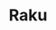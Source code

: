 ---
layout: place
title: "Raku"
permalink: /district-of-columbia/washington/raku.html
stateAbbr: DC
stateName: District of Columbia
cityName: Washington
place_id: ChIJt0ycIdnJt4kRp3BdmDeSK0E
photos:
  - name: >-
      places/ChIJt0ycIdnJt4kRp3BdmDeSK0E/photos/AeeoHcImAwrh5wSQJgCV6FgrvHjBMxB2VZfUyus5bUO3YAAk4ddQ5GiMspNaTswOe7Ok2ScffWLE_gO2uCrZ7Mk4wJWpv28pZl5D0B_48K_sUZTgH6YRa6WSPKNsS9ufyKvu7MgSoa36TRocWX-wZsGi9ktrAK8WIIOI77q6yNgzwpjVXWcwx4B8e8m1q7MiLzkqTXLbszGjfYm3djNLvkTkTqXv_nECQLSeko-jq2Ke7avhFEdYCaTSovO5L9G5gtU1A9tKLZcgALD7OMsFZTYG-GDOjcOV4lwrk_bsUJYKYIUywA
    widthPx: 1280
    heightPx: 854
    authorAttributions:
      - displayName: Raku
        uri: https://maps.google.com/maps/contrib/101535622893775188470
        photoUri: >-
          https://lh3.googleusercontent.com/a-/ALV-UjVLHp-3nq46UymsvUiKxnTk8BQ6Q8dY_ZoGwNFXfIWUHi_eEOE=s100-p-k-no-mo
    flagContentUri: >-
      https://www.google.com/local/imagery/report/?cb_client=maps_api_places.places_api&image_key=!1e10!2sAF1QipOD-Na38P7lbnZzHEcrOq5Ovh2Rnk6H0TkQ7hlC&hl=en-US
    googleMapsUri: >-
      https://www.google.com/maps/place//data=!3m4!1e2!3m2!1sAF1QipOD-Na38P7lbnZzHEcrOq5Ovh2Rnk6H0TkQ7hlC!2e10!4m2!3m1!1s0x89b7c9d9219c4cb7:0x412b9237985d70a7
  - name: >-
      places/ChIJt0ycIdnJt4kRp3BdmDeSK0E/photos/AeeoHcKfoMtHqRq-y6HJxvYoK0dg-4ogVgmAi7rP4s8nopnbnksddNquZTRydeygxFXs3HKQRYl1CWU6YHuSl37agzRQ0te53qv2ym-KZ7crXeSCxqdia6VThjyPI8nVrbGUN-h5MusFdSDMLIlMw976bqAaAj-3MG45x2kuCBixJ5Ejekhs-AzT8mMcDKBpN2s8cRyoC1LcUVaRhF8IwMonfPs7yu12_RHvaIPQjGgNNKFctrQhCJzlC1g8r5P-WKrel-aMbzCwlz2mOmTncIJp_N91bkONVZ83DmBZHNqPxMKMhg
    widthPx: 600
    heightPx: 903
    authorAttributions:
      - displayName: Raku
        uri: https://maps.google.com/maps/contrib/101535622893775188470
        photoUri: >-
          https://lh3.googleusercontent.com/a-/ALV-UjVLHp-3nq46UymsvUiKxnTk8BQ6Q8dY_ZoGwNFXfIWUHi_eEOE=s100-p-k-no-mo
    flagContentUri: >-
      https://www.google.com/local/imagery/report/?cb_client=maps_api_places.places_api&image_key=!1e10!2sAF1QipMvtj7R8yjQwmss9iFzLuvI5ATLaBT_gzu6jA9z&hl=en-US
    googleMapsUri: >-
      https://www.google.com/maps/place//data=!3m4!1e2!3m2!1sAF1QipMvtj7R8yjQwmss9iFzLuvI5ATLaBT_gzu6jA9z!2e10!4m2!3m1!1s0x89b7c9d9219c4cb7:0x412b9237985d70a7
  - name: >-
      places/ChIJt0ycIdnJt4kRp3BdmDeSK0E/photos/AeeoHcJVjSyvifZ1S9hxheHXgPxuW7JvHX0KnmXelKiFm9JGzXtd2uBXZhn2T5OrxVziFROy9_lKS8EDkvC366kgHZELrkkzz--RnPPip22x7oE9JkZ7eXbRqw7Y_yAFv9SPgGbK5tVxeAr-AN4Eq7e92dyzpdGpzzBdNSerz8ItFnIDG_AMVCFDZ_lFY8rPiQfDkFH8mzb1rJHO8fCjyOo4y-jhCAQQGkkja0M7joA4whZCUL-OS6ShPF83pGN0tPbjAbiMC84gHU9aqD1PBimETlOanHy_OriQhdlAvO2c9CFIm_0axBvhoxjgb8nLjT9HeqPprZKH9VygnPX9k9AU-7CKzIOE3m-8JPrY2ivSfcBTcYySZrlZIkUKslrkbCLrf68YssoHXDm2ZB5MV9ASDc0XwXDS1573eXM3p8fcatKtfA
    widthPx: 1600
    heightPx: 1200
    authorAttributions:
      - displayName: Umer Vakil
        uri: https://maps.google.com/maps/contrib/117549558688231491040
        photoUri: >-
          https://lh3.googleusercontent.com/a-/ALV-UjVv9pFcGjREVQcNnEkrdJg9DoD23wF40LnwrqwAgaHO5jxGYQ2fQQ=s100-p-k-no-mo
    flagContentUri: >-
      https://www.google.com/local/imagery/report/?cb_client=maps_api_places.places_api&image_key=!1e10!2sCIHM0ogKEICAgICnpLvpAg&hl=en-US
    googleMapsUri: >-
      https://www.google.com/maps/place//data=!3m4!1e2!3m2!1sCIHM0ogKEICAgICnpLvpAg!2e10!4m2!3m1!1s0x89b7c9d9219c4cb7:0x412b9237985d70a7
  - name: >-
      places/ChIJt0ycIdnJt4kRp3BdmDeSK0E/photos/AeeoHcLWlAHW7wtDvSeQjxTiPbiztOvGHIr-oA7by2J-V6GxwFOdsbq7XT2gx8JzNNwfpHZ2clvWldeEr6lBeHpQ5a8TdEy83CzsklKMDKaOGtAn3xFNmXs9KCvLi6bUy8J-CCYyiN5Ezi9dMdHNDRTz-UjEnJtHwuexm_V-tMUKAzUehhXe5yIqX5enPpGyfEbXk455OX6ImCXomw-tEQpFCvAbz-HBTvWogR2mi9D2lbX5QZLQ5PXgWBzJTH52qErEqaurDoJ0ZX5maat8mC0U_AMRhKAz_5cuyp4STPhPWlgFvtfRdPuoCBQFkn0FgvnUVudq5qsK1MvVMPXyYhCW8cz38Vx89Qqf-jhc4UokU5du0dYr1Oyx7OrVBMrRsOv2Yc0ehO0BIzcDkNUWwPkd29juyNtodPRKDe6gRCauV2NJvg
    widthPx: 4080
    heightPx: 3072
    authorAttributions:
      - displayName: 傳大
        uri: https://maps.google.com/maps/contrib/110577958321695498440
        photoUri: >-
          https://lh3.googleusercontent.com/a/ACg8ocKsV6CUrvHVlBtKKkrkR2JMRwgguAVqMxNzDynkr8rQeiMBgA=s100-p-k-no-mo
    flagContentUri: >-
      https://www.google.com/local/imagery/report/?cb_client=maps_api_places.places_api&image_key=!1e10!2sCIHM0ogKEICAgICTreW6Jg&hl=en-US
    googleMapsUri: >-
      https://www.google.com/maps/place//data=!3m4!1e2!3m2!1sCIHM0ogKEICAgICTreW6Jg!2e10!4m2!3m1!1s0x89b7c9d9219c4cb7:0x412b9237985d70a7
  - name: >-
      places/ChIJt0ycIdnJt4kRp3BdmDeSK0E/photos/AeeoHcLSt0zRVmHSezdFZGD8ngTPhLQP12OHaWWxK_NPxLUMN-pb_hJs11N9T-ubflBYv_eF4HrGNpDPjgjM7xTFd-x4J12O54EGm030jb1vgtpteVoCH4ttN748s9hGXUCQyopxRH91XbeNCawWUMEfzq0qPlJeyhikd-coeCHy3uCy9wgvVmvvZHTNO8BANZiEvRLTI0rea5jgeQ_--5gR784M_e_vfGc70k6ADWb3R_m2Bogx1vI_h-w_xDY4_s21JGR5uRtOOYlJcTe5RfakpUXM4UF0hTtGqxxKiCEauQTW1Z8_4OvQt9PWvsOqozytCwLEJVPuh3U79CpZvZ9fhrh2SlLtJjl0LeWfI6ZvY-KMxZOKlvs34kdMCDHHCcGgDY10evPJg94mnMQw730jpR8o1Q9oNhpVGCGY21dfUbM9LKIK
    widthPx: 4800
    heightPx: 3600
    authorAttributions:
      - displayName: Aeli Craven-Pasternak
        uri: https://maps.google.com/maps/contrib/104278932062048656942
        photoUri: >-
          https://lh3.googleusercontent.com/a-/ALV-UjWW0HHIFo1tb_n2ioDSD1px9CBhQ6QWiS11_KhmYOjt-8pvVzS-=s100-p-k-no-mo
    flagContentUri: >-
      https://www.google.com/local/imagery/report/?cb_client=maps_api_places.places_api&image_key=!1e10!2sCIHM0ogKEICAgIClpZ2OrgE&hl=en-US
    googleMapsUri: >-
      https://www.google.com/maps/place//data=!3m4!1e2!3m2!1sCIHM0ogKEICAgIClpZ2OrgE!2e10!4m2!3m1!1s0x89b7c9d9219c4cb7:0x412b9237985d70a7
  - name: >-
      places/ChIJt0ycIdnJt4kRp3BdmDeSK0E/photos/AeeoHcLXDcjPTYVoOvime8MRUmODshwoP9h53NdARnyPHB4WK-dQzFuBdyeUtwUvTz-Fvzzz0xzLw_VMtbyWsB1p5FJlelhBfF164bax4HR7D6Eu7VcwAMBI1vpcxlTY3CE7cXZsLg1FiH_Tc435_jgnxuPTJX_7RCs9DeqzgfmXw6m9PbkIFElV6G6UBgR6hLQP6ojw3zTRIgHDOe73jvYz9DTuCC_vAJVH8BG-k0Jys8brqMDUXbixBreY6ZNcKr8_odT-laHsX6HGyp__Be6cfQ-a2M4k1GyiQqrgDCDXxBz-hKEILjDKGizCXYXu9RxPFPWPoGzI25AoTgopVjFTQkfd8P3IeuKfpVONohpSlqB820kmHeG0H6jnQ0mkVX9CPl5AwtE93EznnuSnZIeW5FP6QPImaY3I3KURHKCQBGiMGQ
    widthPx: 3024
    heightPx: 4032
    authorAttributions:
      - displayName: Mitchell Cadiz-Perez (Mother Mitchell)
        uri: https://maps.google.com/maps/contrib/106420454794492426227
        photoUri: >-
          https://lh3.googleusercontent.com/a-/ALV-UjXod_lQsQKjt7jKqiNBLNoUZwm80Kyc0U-hgddyOyujSwBuELRV=s100-p-k-no-mo
    flagContentUri: >-
      https://www.google.com/local/imagery/report/?cb_client=maps_api_places.places_api&image_key=!1e10!2sCIHM0ogKEICAgICDkOeDfA&hl=en-US
    googleMapsUri: >-
      https://www.google.com/maps/place//data=!3m4!1e2!3m2!1sCIHM0ogKEICAgICDkOeDfA!2e10!4m2!3m1!1s0x89b7c9d9219c4cb7:0x412b9237985d70a7
  - name: >-
      places/ChIJt0ycIdnJt4kRp3BdmDeSK0E/photos/AeeoHcLVdkOnWSzil0c5urNtzorylne-UZht0YWecNQcY6Ecm_CtFXPzye5y6MM6uHCqIk3NecLig8pON8y9C3sk7jue4sR7ZPl3s8d_1HvhjuCLV2Agg0FmUV5LV3Zz55ZUh1C-xJqoZdgZqHbaIaGq-r-YuANB4lDe6FSzDq28Tfc6eH7vPBjIXErleOkHZg6K7Otxus-M2sp_pPD_cTfIb5ME-fpr0eFahmPXlqB7dGbYiNQMoRISLtWNJoTPklsACw-_VJHNxmunoN-KqgvoaIbQd1jjxEnpj_4-cPtleOm_Kk1kqDEqCN1AIpqhhOH0FBsuXRppznSjlojZVz1El7ARPUBNyUPpWw4nmdObQhL49Mk82oZ_F0f1YtJMI0HzC_YeOskjARyNtc7CwNugiYqRkutWE8rcX2jUp-4LtSpzdA
    widthPx: 4032
    heightPx: 3024
    authorAttributions:
      - displayName: Anasthesia Amponsah
        uri: https://maps.google.com/maps/contrib/101379304946523872261
        photoUri: >-
          https://lh3.googleusercontent.com/a-/ALV-UjWVmhAEn0uAZCsMJQuu5wSaACW46wfKQLdbRVidaVx_x1qh-JJGBw=s100-p-k-no-mo
    flagContentUri: >-
      https://www.google.com/local/imagery/report/?cb_client=maps_api_places.places_api&image_key=!1e10!2sCIHM0ogKEICAgIC4p57-fQ&hl=en-US
    googleMapsUri: >-
      https://www.google.com/maps/place//data=!3m4!1e2!3m2!1sCIHM0ogKEICAgIC4p57-fQ!2e10!4m2!3m1!1s0x89b7c9d9219c4cb7:0x412b9237985d70a7
  - name: >-
      places/ChIJt0ycIdnJt4kRp3BdmDeSK0E/photos/AeeoHcKOkvt8E6w8cAArRRYa8_KkQuFCurBZGgxIrTziDffQlV-ov5cNWiTXG8rzw4NjTS7wqQfpW3lHMwVr5EAN-ebye265WUmewIICgOAqy9Npf0IglZAalM6fEEKVA7fV9-2uTqAhLterU4eCAc0cV8dscVSUzLmo9a8d94oyNWkv_k4aR0BG0eY-JJAV9qNd2_Ovmd4N1UJn8HSZJ3KB7cG2zzNzoT0fjWoTQXB6p0sWTZKStuSMxHk2bQLWG4ou7wIbIfG7_WUAhw_g2VM0YXVxZAiAyeqZGMXxR_sS5B9xfgj3AGqwuudAHel_CqCy_PEtfzsNHGySzTzszMB-yPw4ts8Y-yN6gN88grouBQDAlOOZVtrsWuq6s669ZD0hl7BiHI_jwPfqGODYJXTkrvu5oVe91OQCr1Z5rjWMNjESxg
    widthPx: 3024
    heightPx: 4032
    authorAttributions:
      - displayName: Kathryn Romano
        uri: https://maps.google.com/maps/contrib/106028732932401956677
        photoUri: >-
          https://lh3.googleusercontent.com/a-/ALV-UjXDK29J-cUx23RcY1eLBKyD-k1zO8ll89wJnrXCH4JFIVuTWNU-=s100-p-k-no-mo
    flagContentUri: >-
      https://www.google.com/local/imagery/report/?cb_client=maps_api_places.places_api&image_key=!1e10!2sCIHM0ogKEICAgIC918bWPQ&hl=en-US
    googleMapsUri: >-
      https://www.google.com/maps/place//data=!3m4!1e2!3m2!1sCIHM0ogKEICAgIC918bWPQ!2e10!4m2!3m1!1s0x89b7c9d9219c4cb7:0x412b9237985d70a7
  - name: >-
      places/ChIJt0ycIdnJt4kRp3BdmDeSK0E/photos/AeeoHcIVmewCoWXlSD_Lp8c9yKNnx_wJv2EFZb-WHClm_KBf3QeHtVWOnIqqgFdSzZ5Ty65UwM_SnXRcVom_hk0RrDbj8rpBFHaPyRQfm1Lea-XOUVKjVHRB2hUK2t2FcIty2SI9p6UdHcVOsHgn6nywrFH3836LRWQ4C6Oh0mzc09KMkMzu0XqOtTqbAoBLSxH9eR2q_SRmkat_rgYmCrs5z53J6VKRQo4OwFOWvtM5uN_oMdJ4HFb-cfjaccnxOZDNq-4QbwSnOQwf2HjbJyUIda8rFQgvFKmTNSNEKffCGq50-y_CJLUQ-5lRo6yHSi_S2D2wQxLkI1lNKqeQiiDhr98tmQlQ0ohTTr-RKACYpT8zqIN3RTvZj61l8PGLZPT4qXTcoX7R8JOTvddqvSx1inBmRcFDApLqxLKfdAJ5AEA
    widthPx: 3600
    heightPx: 4800
    authorAttributions:
      - displayName: Asel Dav
        uri: https://maps.google.com/maps/contrib/105290827680032346540
        photoUri: >-
          https://lh3.googleusercontent.com/a-/ALV-UjUQYtee0CaGMokEgCrYsnXXAaHiaP5XmYsVBJn3w-0qzo28zbA=s100-p-k-no-mo
    flagContentUri: >-
      https://www.google.com/local/imagery/report/?cb_client=maps_api_places.places_api&image_key=!1e10!2sCIHM0ogKEICAgIDDqI6mJQ&hl=en-US
    googleMapsUri: >-
      https://www.google.com/maps/place//data=!3m4!1e2!3m2!1sCIHM0ogKEICAgIDDqI6mJQ!2e10!4m2!3m1!1s0x89b7c9d9219c4cb7:0x412b9237985d70a7
  - name: >-
      places/ChIJt0ycIdnJt4kRp3BdmDeSK0E/photos/AeeoHcI8xPUMivcJ-BhA_2FrHn9NUkk7AYg3jPafLXVmWoXp5hxPCe8iEIsiAYy5LhfnOX51D8K4ngiwDE1wZD9Qc-A03DAZxa35TDLW14tj7B4irficOIib5lHHJFZwxBekzkzUNWQRirxzvfElDO-cencNkratlxhGqk7U7_ZqxK2pj01uPKdbp-IlcfDqA2uBKZ8xxIDlVHEC6W9wpBIIDa9XSjz1muCUFeCq5nLyqxXKlgV4Oi_C3MFNU04AF9v9bhwO6EoXuGQjfOwrZyc86dFZEbB5vTMIGypvIRopFJPnZuzvkoJVn4gtP7Gtksjc3nMxqtI3LOZMlqsP8h2P2RBWnVc_pcjnwGkxdbAuNQo6K0cpEh8pW-tedJjO08UuB-GDrSV4r5gAtHH5YJF_bSzPqkZOMqVZ_ez706DhXTs
    widthPx: 3848
    heightPx: 2886
    authorAttributions:
      - displayName: George Junca
        uri: https://maps.google.com/maps/contrib/114366680042202451866
        photoUri: >-
          https://lh3.googleusercontent.com/a-/ALV-UjWjniWFIY9IwXnEUI3_pix5WwPdnM40S-T67CVtEv0ZuFcELDJuYA=s100-p-k-no-mo
    flagContentUri: >-
      https://www.google.com/local/imagery/report/?cb_client=maps_api_places.places_api&image_key=!1e10!2sCIHM0ogKEICAgIDW4aWPaA&hl=en-US
    googleMapsUri: >-
      https://www.google.com/maps/place//data=!3m4!1e2!3m2!1sCIHM0ogKEICAgIDW4aWPaA!2e10!4m2!3m1!1s0x89b7c9d9219c4cb7:0x412b9237985d70a7
address: 3312 Wisconsin Ave, Washington, DC 20016, USA
street: 3312 Wisconsin Ave
city: Washington
state: DC
zip: '20016'
country: USA
neighborhood: Northwest Washington
latitude: '38.934049'
longitude: '-77.072749'
accessibility_options:
  wheelchairAccessibleEntrance: true
  wheelchairAccessibleRestroom: true
  wheelchairAccessibleSeating: true
business_status: OPERATIONAL
name: Raku
google_maps_links:
  directionsUri: >-
    https://www.google.com/maps/dir//''/data=!4m7!4m6!1m1!4e2!1m2!1m1!1s0x89b7c9d9219c4cb7:0x412b9237985d70a7!3e0
  placeUri: https://maps.google.com/?cid=4696007803940991143
  writeAReviewUri: >-
    https://www.google.com/maps/place//data=!4m3!3m2!1s0x89b7c9d9219c4cb7:0x412b9237985d70a7!12e1
  reviewsUri: >-
    https://www.google.com/maps/place//data=!4m4!3m3!1s0x89b7c9d9219c4cb7:0x412b9237985d70a7!9m1!1b1
  photosUri: >-
    https://www.google.com/maps/place//data=!4m3!3m2!1s0x89b7c9d9219c4cb7:0x412b9237985d70a7!10e5
primary_type: Restaurant
opening_hours:
  regular: null
  current: null
secondary_opening_hours:
  regular:
    weekdayDescriptions: null
    type: null
  current:
    weekdayDescriptions: null
    type: null
phone: null
price_level: null
price_range: null
rating: null
rating_count: 0
website: null
description: null
reviews: null
parking_options: null
payment_options: null
allow_dogs: null
curbside_pickup: null
delivery: null
dine_in: null
good_for_children: null
good_for_groups: null
good_for_sports: null
live_music: null
menu_for_children: null
outdoor_seating: null
reservable: null
restroom: null
serves_beer: null
serves_breakfast: null
serves_brunch: null
serves_cocktails: null
serves_coffee: null
serves_dinner: null
serves_dessert: null
serves_lunch: null
serves_vegetarian_food: null
serves_wine: null
takeout: null
slug: Raku

---